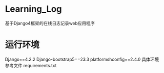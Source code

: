 # Learning_Log
基于Django4框架的在线日志记录web应用程序
# 运行环境
Django==4.2.2
Django-bootstrap5==23.3
platformshconfig==2.4.0
具体环境参考文件 requirements.txt
